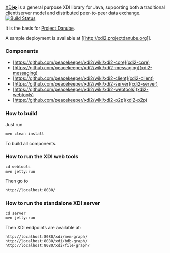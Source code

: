 [XDI�](http://github.com/peacekeeper/xdi2) is a general purpose XDI library for Java, supporting both a traditional client/server model and distributed peer-to-peer data exchange. [![Build Status](https://secure.travis-ci.org/LockerProject/Locker.png)](http://travis-ci.org/LockerProject/Locker)

It is the basis for [Project Danube](http://www.projectdanube.org/).

A sample deployment is available at [[http://xdi2.projectdanube.org]].

### Components

* [https://github.com/peacekeeper/xdi2/wiki/xdi2-core](xdi2-core)
* [https://github.com/peacekeeper/xdi2/wiki/xdi2-messaging](xdi2-messaging)
* [https://github.com/peacekeeper/xdi2/wiki/xdi2-client](xdi2-client)
* [https://github.com/peacekeeper/xdi2/wiki/xdi2-server](xdi2-server)
* [https://github.com/peacekeeper/xdi2/wiki/xdi2-webtools](xdi2-webtools)
* [https://github.com/peacekeeper/xdi2/wiki/xdi2-p2p](xdi2-p2p)

### How to build

Just run

    mvn clean install

To build all components.

### How to run the XDI web tools

    cd webtools
    mvn jetty:run

Then go to

    http://localhost:8080/


### How to run the standalone XDI server

    cd server
    mvn jetty:run

Then XDI endpoints are available at:

    http://localhost:8080/xdi/mem-graph/
    http://localhost:8080/xdi/bdb-graph/
    http://localhost:8080/xdi/file-graph/
